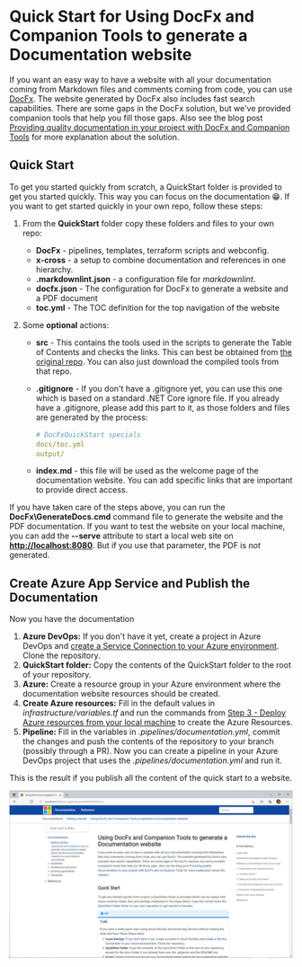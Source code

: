 # Quick Start for Using DocFx and Companion Tools to generate a Documentation website

If you want an easy way to have a website with all your documentation coming from Markdown files and comments coming from code, you can use [DocFx](https://dotnet.github.io/docfx/). The website generated by DocFx also includes fast search capabilities. There are some gaps in the DocFx solution, but we've provided companion tools that help you fill those gaps. Also see the blog post [Providing quality documentation in your project with DocFx and Companion Tools](https://mtirion.medium.com/providing-quality-documentation-in-your-project-with-docfx-and-companion-tools-76aed42b1ddd) for more explanation about the solution.

## Quick Start

To get you started quickly from scratch, a QuickStart folder is provided to get you started quickly. This way you can focus on the documentation 😁. If you want to get started quickly in your own repo, follow these steps:

1. From the **QuickStart** folder copy these folders and files to your own repo:
   * **DocFx** - pipelines, templates, terraform scripts and webconfig.
   * **x-cross** - a setup to combine documentation and references in one hierarchy.
   * **.markdownlint.json** - a configuration file for *markdownlint*.
   * **docfx.json** - The configuration for DocFx to generate a website and a PDF document
   * **toc.yml** - The TOC definition for the top navigation of the website
   
2. Some **optional** actions:
   
   * **src** - This contains the tools used in the scripts to generate the Table of Contents and checks the links.
     This can best be obtained from [the original repo](https://github.com/Ellerbach/docfx-companion-tools). You can also just download the compiled tools from that repo.
   
   * **.gitignore** - If you don't have a .gitignore yet, you can use this one which is based on a standard .NET Core ignore file. If you already have a .gitignore, please add this part to it, as those folders and files are generated by the process:
   
     ```yaml
     # DocFxQuickStart specials
     docs/toc.yml
     output/
     ```
   
   * **index.md** - this file will be used as the welcome page of the documentation website. You can add specific links that are important to provide direct access.

If you have taken care of the steps above, you can run the **DocFx\GenerateDocs.cmd** command file to generate the website and the PDF documentation. If you want to test the website on your local machine, you can add the **--serve** attribute to start a local web site on **<http://localhost:8080>**. But if you use that parameter, the PDF is *not* generated.

## Create Azure App Service and Publish the Documentation

Now you have the documentation

1. **Azure DevOps:** If you don't have it yet, create a project in Azure DevOps and [create a Service Connection to your Azure environment](https://docs.microsoft.com/en-us/azure/devops/pipelines/library/connect-to-azure?view=azure-devops). Clone the repository.
2. **QuickStart folder:** Copy the contents of the QuickStart folder to the root of your repository.
3. **Azure:** Create a resource group in your Azure environment where the documentation website resources should be created.
4. **Create Azure resources:** Fill in the default values in *infrastructure/variables.tf* and run the commands from [Step 3 - Deploy Azure resources from your local machine](deploy-docfx-azure-website.md#3-deploy-azure-resources-from-your-local-machine) to create the Azure Resources.
7. **Pipeline:** Fill in the variables in *.pipelines/documentation.yml*, commit the changes and push the contents of the repository to your branch (possibly through a PR).
   Now you can create a pipeline in your Azure DevOps project that uses the *.pipelines/documentation.yml* and run it.

This is the result if you publish all the content of the quick start to a website.

![Sample DocFx Website](SampleDocFxWebsite.png)

